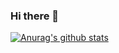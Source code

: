 ### Hi there 👋

<!--
**minju75/minju75** is a ✨ _special_ ✨ repository because its `README.md` (this file) appears on your GitHub profile.

Here are some ideas to get you started:

- 🔭 I’m currently working on ...
- 🌱 I’m currently learning ...
- 👯 I’m looking to collaborate on ...
- 🤔 I’m looking for help with ...
- 💬 Ask me about ...
- 📫 How to reach me: ...
- 😄 Pronouns: ...
- ⚡ Fun fact: ...
-->






[![Anurag's github stats](https://github-readme-stats.vercel.app/api?minju75=anuraghazra)](https://github.com/anuraghazra/github-readme-stats)
